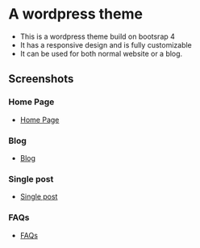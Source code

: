 # A wordpress theme
- This is a wordpress theme build on bootsrap 4
- It has a responsive design and is fully customizable
- It can be used for both normal website or a blog.

## Screenshots
### Home Page
- [Home Page](https://github.com/samwelkelvin/wordpress-theme-wallet/blob/main/screenshots/home.png?raw=true)
### Blog
- [Blog](https://github.com/samwelkelvin/wordpress-theme-wallet/blob/main/screenshots/blog.png?raw=true)
### Single post
- [Single post](https://github.com/samwelkelvin/wordpress-theme-wallet/blob/main/screenshots/single-blog.png?raw=true)
### FAQs
- [FAQs](https://github-production-user-asset-6210df.s3.amazonaws.com/51368370/386782838-fdb1e04d-79cc-4eb6-9ac8-c9ea9b230f7d.png?X-Amz-Algorithm=AWS4-HMAC-SHA256&X-Amz-Credential=AKIAVCODYLSA53PQK4ZA%2F20241115%2Fus-east-1%2Fs3%2Faws4_request&X-Amz-Date=20241115T223313Z&X-Amz-Expires=300&X-Amz-Signature=0c5a1651d81d84235bd2b082a83a7f649e71e0a5e8a7db14cd88e825424534f6&X-Amz-SignedHeaders=host)
